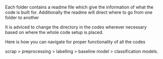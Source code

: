 Each folder contains a readme file which give the information of what the code is built for.
Additionally the readme will direct where to go from one folder to another

It is adviced to change the directory in the codes wherever necessary  based on where the whole code setup is placed.

Here is how you can navigate for proper functionality of all the codes 

scrap > preprocessing > labelling > baseline model > classification models.

